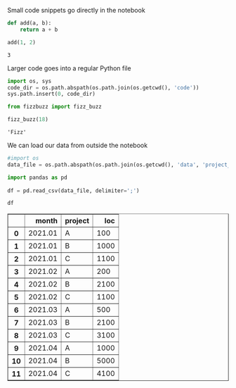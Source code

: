 Small code snippets go directly in the notebook


```python
def add(a, b):
    return a + b
```


```python
add(1, 2)
```




    3



Larger code goes into a regular Python file


```python
import os, sys
code_dir = os.path.abspath(os.path.join(os.getcwd(), 'code'))
sys.path.insert(0, code_dir)
```


```python
from fizzbuzz import fizz_buzz
```


```python
fizz_buzz(18)
```




    'Fizz'



We can load our data from outside the notebook


```python
#import os
data_file = os.path.abspath(os.path.join(os.getcwd(), 'data', 'project_size.csv'))
```


```python
import pandas as pd
 
df = pd.read_csv(data_file, delimiter=';')
```


```python
df
```




<div>
<style scoped>
    .dataframe tbody tr th:only-of-type {
        vertical-align: middle;
    }

    .dataframe tbody tr th {
        vertical-align: top;
    }

    .dataframe thead th {
        text-align: right;
    }
</style>
<table border="1" class="dataframe">
  <thead>
    <tr style="text-align: right;">
      <th></th>
      <th>month</th>
      <th>project</th>
      <th>loc</th>
    </tr>
  </thead>
  <tbody>
    <tr>
      <th>0</th>
      <td>2021.01</td>
      <td>A</td>
      <td>100</td>
    </tr>
    <tr>
      <th>1</th>
      <td>2021.01</td>
      <td>B</td>
      <td>1000</td>
    </tr>
    <tr>
      <th>2</th>
      <td>2021.01</td>
      <td>C</td>
      <td>1100</td>
    </tr>
    <tr>
      <th>3</th>
      <td>2021.02</td>
      <td>A</td>
      <td>200</td>
    </tr>
    <tr>
      <th>4</th>
      <td>2021.02</td>
      <td>B</td>
      <td>2100</td>
    </tr>
    <tr>
      <th>5</th>
      <td>2021.02</td>
      <td>C</td>
      <td>1100</td>
    </tr>
    <tr>
      <th>6</th>
      <td>2021.03</td>
      <td>A</td>
      <td>500</td>
    </tr>
    <tr>
      <th>7</th>
      <td>2021.03</td>
      <td>B</td>
      <td>2100</td>
    </tr>
    <tr>
      <th>8</th>
      <td>2021.03</td>
      <td>C</td>
      <td>3100</td>
    </tr>
    <tr>
      <th>9</th>
      <td>2021.04</td>
      <td>A</td>
      <td>1000</td>
    </tr>
    <tr>
      <th>10</th>
      <td>2021.04</td>
      <td>B</td>
      <td>5000</td>
    </tr>
    <tr>
      <th>11</th>
      <td>2021.04</td>
      <td>C</td>
      <td>4100</td>
    </tr>
  </tbody>
</table>
</div>




```python

```
